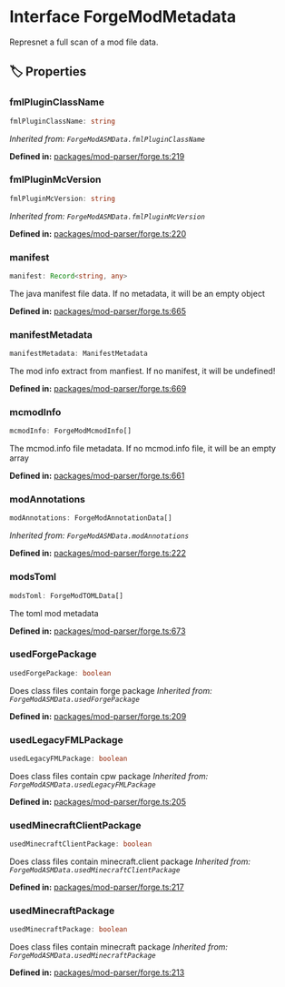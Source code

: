# Interface ForgeModMetadata

Represnet a full scan of a mod file data.
## 🏷️ Properties

### fmlPluginClassName <Badge type="info" text="optional" />

```ts
fmlPluginClassName: string
```
*Inherited from: `ForgeModASMData.fmlPluginClassName`*

<p style="font-size: 14px; color: var(--vp-c-text-2)">
<strong>Defined in:</strong> <a href="https://github.com/voxelum/minecraft-launcher-core-node/blob/master/packages/mod-parser/forge.ts#L219" target="_blank" rel="noreferrer">packages/mod-parser/forge.ts:219</a>
</p>


### fmlPluginMcVersion <Badge type="info" text="optional" />

```ts
fmlPluginMcVersion: string
```
*Inherited from: `ForgeModASMData.fmlPluginMcVersion`*

<p style="font-size: 14px; color: var(--vp-c-text-2)">
<strong>Defined in:</strong> <a href="https://github.com/voxelum/minecraft-launcher-core-node/blob/master/packages/mod-parser/forge.ts#L220" target="_blank" rel="noreferrer">packages/mod-parser/forge.ts:220</a>
</p>


### manifest

```ts
manifest: Record<string, any>
```
The java manifest file data. If no metadata, it will be an empty object
<p style="font-size: 14px; color: var(--vp-c-text-2)">
<strong>Defined in:</strong> <a href="https://github.com/voxelum/minecraft-launcher-core-node/blob/master/packages/mod-parser/forge.ts#L665" target="_blank" rel="noreferrer">packages/mod-parser/forge.ts:665</a>
</p>


### manifestMetadata <Badge type="info" text="optional" />

```ts
manifestMetadata: ManifestMetadata
```
The mod info extract from manfiest. If no manifest, it will be undefined!
<p style="font-size: 14px; color: var(--vp-c-text-2)">
<strong>Defined in:</strong> <a href="https://github.com/voxelum/minecraft-launcher-core-node/blob/master/packages/mod-parser/forge.ts#L669" target="_blank" rel="noreferrer">packages/mod-parser/forge.ts:669</a>
</p>


### mcmodInfo

```ts
mcmodInfo: ForgeModMcmodInfo[]
```
The mcmod.info file metadata. If no mcmod.info file, it will be an empty array
<p style="font-size: 14px; color: var(--vp-c-text-2)">
<strong>Defined in:</strong> <a href="https://github.com/voxelum/minecraft-launcher-core-node/blob/master/packages/mod-parser/forge.ts#L661" target="_blank" rel="noreferrer">packages/mod-parser/forge.ts:661</a>
</p>


### modAnnotations

```ts
modAnnotations: ForgeModAnnotationData[]
```
*Inherited from: `ForgeModASMData.modAnnotations`*

<p style="font-size: 14px; color: var(--vp-c-text-2)">
<strong>Defined in:</strong> <a href="https://github.com/voxelum/minecraft-launcher-core-node/blob/master/packages/mod-parser/forge.ts#L222" target="_blank" rel="noreferrer">packages/mod-parser/forge.ts:222</a>
</p>


### modsToml

```ts
modsToml: ForgeModTOMLData[]
```
The toml mod metadata
<p style="font-size: 14px; color: var(--vp-c-text-2)">
<strong>Defined in:</strong> <a href="https://github.com/voxelum/minecraft-launcher-core-node/blob/master/packages/mod-parser/forge.ts#L673" target="_blank" rel="noreferrer">packages/mod-parser/forge.ts:673</a>
</p>


### usedForgePackage

```ts
usedForgePackage: boolean
```
Does class files contain forge package
*Inherited from: `ForgeModASMData.usedForgePackage`*

<p style="font-size: 14px; color: var(--vp-c-text-2)">
<strong>Defined in:</strong> <a href="https://github.com/voxelum/minecraft-launcher-core-node/blob/master/packages/mod-parser/forge.ts#L209" target="_blank" rel="noreferrer">packages/mod-parser/forge.ts:209</a>
</p>


### usedLegacyFMLPackage

```ts
usedLegacyFMLPackage: boolean
```
Does class files contain cpw package
*Inherited from: `ForgeModASMData.usedLegacyFMLPackage`*

<p style="font-size: 14px; color: var(--vp-c-text-2)">
<strong>Defined in:</strong> <a href="https://github.com/voxelum/minecraft-launcher-core-node/blob/master/packages/mod-parser/forge.ts#L205" target="_blank" rel="noreferrer">packages/mod-parser/forge.ts:205</a>
</p>


### usedMinecraftClientPackage

```ts
usedMinecraftClientPackage: boolean
```
Does class files contain minecraft.client package
*Inherited from: `ForgeModASMData.usedMinecraftClientPackage`*

<p style="font-size: 14px; color: var(--vp-c-text-2)">
<strong>Defined in:</strong> <a href="https://github.com/voxelum/minecraft-launcher-core-node/blob/master/packages/mod-parser/forge.ts#L217" target="_blank" rel="noreferrer">packages/mod-parser/forge.ts:217</a>
</p>


### usedMinecraftPackage

```ts
usedMinecraftPackage: boolean
```
Does class files contain minecraft package
*Inherited from: `ForgeModASMData.usedMinecraftPackage`*

<p style="font-size: 14px; color: var(--vp-c-text-2)">
<strong>Defined in:</strong> <a href="https://github.com/voxelum/minecraft-launcher-core-node/blob/master/packages/mod-parser/forge.ts#L213" target="_blank" rel="noreferrer">packages/mod-parser/forge.ts:213</a>
</p>


